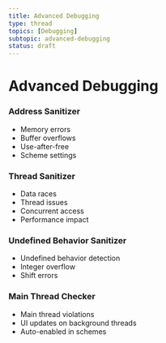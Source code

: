 ```yaml
---
title: Advanced Debugging
type: thread
topics: [Debugging]
subtopic: advanced-debugging
status: draft
---
```


# Advanced Debugging


### Address Sanitizer
- Memory errors
- Buffer overflows
- Use-after-free
- Scheme settings

### Thread Sanitizer
- Data races
- Thread issues
- Concurrent access
- Performance impact

### Undefined Behavior Sanitizer
- Undefined behavior detection
- Integer overflow
- Shift errors

### Main Thread Checker
- Main thread violations
- UI updates on background threads
- Auto-enabled in schemes

